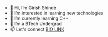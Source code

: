 - 👋 Hi, I’m Girish Shinde
- 👀 I’m interested in learning new technologies 
- 🌱 I’m currently learning C++
- 💞️ I’m a BTech Undergrad 
- 📫 Let's connect <a href="https://girishsh.bio.link">BIO LINK</a>

<!---
GirishSCodes/GirishSCodes is a ✨ special ✨ repository because its `README.md` (this file) appears on your GitHub profile.
You can click the Preview link to take a look at your changes.
--->
